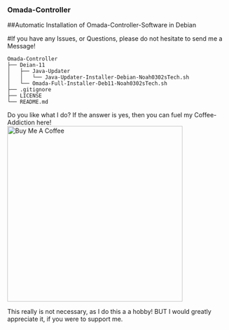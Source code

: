 ### Omada-Controller

##Automatic Installation of Omada-Controller-Software in Debian

#If you have any Issues, or Questions, please do not hesitate to send me a Message!





	Omada-Controller
	├── Deian-11
	│	├── Java-Updater
	│	│	└── Java-Updater-Installer-Debian-Noah0302sTech.sh
	│	└── Omada-Full-Installer-Deb11-Noah0302sTech.sh
	├── .gitignore
	├── LICENSE 
	└── README.md





Do you like what I do? If the answer is yes, then you can fuel my Coffee-Addiction here!
<a href="https://www.buymeacoffee.com/Noah0302sTech"><img src="https://drive.google.com/uc?id=1rTwdjTiR0sywyDaTxLUNZG1fFgVrlK34" alt="Buy Me A Coffee" width="400" height="400"></a>



This really is not necessary, as I do this a a hobby! BUT I would greatly appreciate it, if you were to support me.
